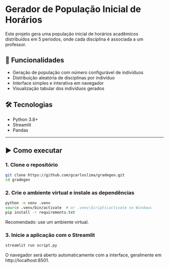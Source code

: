 # Gerador de População Inicial de Horários

Este projeto gera uma população inicial de horários acadêmicos distribuídos em 5 períodos, onde cada disciplina é associada a um professor.

## 🚀 Funcionalidades

- Geração de população com número configurável de indivíduos
- Distribuição aleatória de disciplinas por indivíduo
- Interface simples e interativa em navegador
- Visualização tabular dos indivíduos gerados

## 🛠️ Tecnologias

- Python 3.8+
- Streamlit
- Pandas

---

## ▶️ Como executar

### 1. Clone o repositório

```bash
git clone https://github.com/gcarloslima/gradegen.git
cd gradegen
```

### 2. Crie o ambiente virtual e instale as dependências

```bash
python -m venv .venv
source .venv/bin/activate  # or .venv\Scripts\activate no Windows
pip install -r requirements.txt
```
Recomendado: use um ambiente virtual.

### 3. Inicie a aplicação com o Streamlit

```bash
streamlit run script.py
```
O navegador será aberto automaticamente com a interface, geralmente em http://localhost:8501.